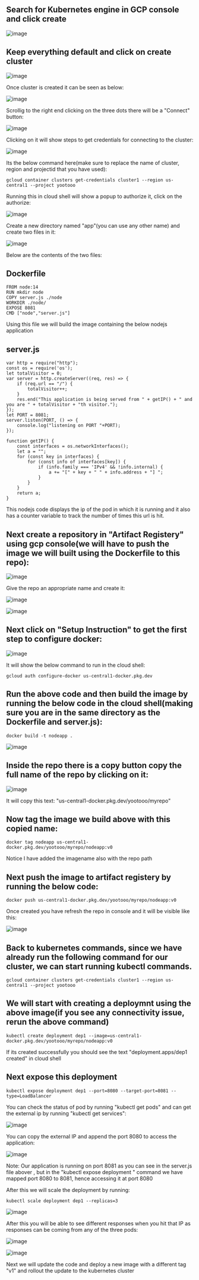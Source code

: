 ## Search for Kubernetes engine in GCP console and click create
![image](https://github.com/devashish234073/cloud-experiments/assets/20777854/2ee7a033-9430-4e39-a36d-20e1801c3794)

## Keep everything default and click on create cluster

![image](https://github.com/devashish234073/cloud-experiments/assets/20777854/e9f7d590-e42f-4231-88b3-565132506cc3)

Once cluster is created it can be seen as below:

![image](https://github.com/devashish234073/cloud-experiments/assets/20777854/d85ae0ed-66f7-487e-b353-b4016ab062e5)

Scrollig to the right end clicking on the three dots there will be a "Connect" button:

![image](https://github.com/devashish234073/cloud-experiments/assets/20777854/5ff44ce7-60bc-410b-8b0e-50e87819a1cf)

Clicking on it will show steps to get credentials for connecting to the cluster:

![image](https://github.com/devashish234073/cloud-experiments/assets/20777854/e785fbe5-4fbd-4fce-822b-ce99b7c793e9)

Its the below command here(make sure to replace the name of cluster, region and projectid that you have used):

`
gcloud container clusters get-credentials cluster1 --region us-central1 --project yootooo
`

Running this in cloud shell will show a popup to authorize it, click on the authorize:

![image](https://github.com/devashish234073/cloud-experiments/assets/20777854/59741e39-24de-4af7-a56a-e9ef3c572519)

Create a new directory named "app"(you can use any other name) and create two files in it:

![image](https://github.com/devashish234073/cloud-experiments/assets/20777854/6499327c-6adb-4767-91ae-6a02a9e35a02)

Below are the contents of the two files:

## Dockerfile

```
FROM node:14
RUN mkdir node
COPY server.js ./node
WORKDIR ./node/
EXPOSE 8081
CMD ["node","server.js"]
```
Using this file we will build the image containing the below nodejs application

## server.js

```
var http = require("http");
const os = require('os');
let totalVisitor = 0;
var server = http.createServer((req, res) => {
    if (req.url == "/") {
        totalVisitor++;
    }
    res.end("This application is being served from " + getIP() + " and you are " + totalVisitor + "th visitor.");
});
let PORT = 8081;
server.listen(PORT, () => {
    console.log("listening on PORT "+PORT);
});

function getIP() {
    const interfaces = os.networkInterfaces();
    let a = "";
    for (const key in interfaces) {
        for (const info of interfaces[key]) {
            if (info.family === 'IPv4' && !info.internal) {
                a += "[" + key + " " + info.address + "] ";
            }
        }
    }
    return a;
}
```

This nodejs code displays the ip of the pod in which it is running and it also has a counter variable to track the number of times this url is hit.

## Next create a repository in "Artifact Registery" using gcp console(we will have to push the image we will built using the Dockerfile to this repo):

![image](https://github.com/devashish234073/cloud-experiments/assets/20777854/56b59b66-243c-4673-b22a-a44a0f2c3d68)

Give the repo an appropriate name and create it:

![image](https://github.com/devashish234073/cloud-experiments/assets/20777854/30944fc5-4b03-44dd-9f18-b12d4ae7ad24)

![image](https://github.com/devashish234073/cloud-experiments/assets/20777854/a0985ad3-b078-450e-b977-9f326a9ac81f)

## Next click on "Setup Instruction" to get the first step to configure docker:

![image](https://github.com/devashish234073/cloud-experiments/assets/20777854/ddc970f4-ab9a-4fed-a35c-0aa2648861b3)

It will show the below command to run in the cloud shell:

```
gcloud auth configure-docker us-central1-docker.pkg.dev
```

## Run the above code and then build the image by running the below code in the cloud shell(making sure you are in the same directory as the Dockerfile and server.js):

```
docker build -t nodeapp .
```

![image](https://github.com/devashish234073/cloud-experiments/assets/20777854/9f7caded-c6bc-4cfb-b755-60eef23aa414)

## Inside the repo there is a copy button copy the full name of the repo by clicking on it:

![image](https://github.com/devashish234073/cloud-experiments/assets/20777854/0fbebdc2-2a86-4bc8-bee7-e55e74261bd4)

It will copy  this text: "us-central1-docker.pkg.dev/yootooo/myrepo"

## Now tag the image we build above with this copied name:

```
docker tag nodeapp us-central1-docker.pkg.dev/yootooo/myrepo/nodeapp:v0
```

Notice I have added the imagename also with the repo path

## Next push the image to artifact registery by running the below code:

```
docker push us-central1-docker.pkg.dev/yootooo/myrepo/nodeapp:v0
```

Once created you have refresh the repo in console and it will be visible like this:

![image](https://github.com/devashish234073/cloud-experiments/assets/20777854/567f9ea1-e4ec-410a-958f-8663edf5723a)

## Back to kubernetes commands, since we have already run the following command for our cluster, we can start running kubectl commands.

```
gcloud container clusters get-credentials cluster1 --region us-central1 --project yootooo
```

## We will start with creating a deploymnt using the above image(if you see any connectivity issue, rerun the above command)

```
kubectl create deployment dep1 --image=us-central1-docker.pkg.dev/yootooo/myrepo/nodeapp:v0
```

If its created successfully you should see the text "deployment.apps/dep1 created" in cloud shell

## Next expose this deployment

```
kubectl expose deployment dep1 --port=8080 --target-port=8081 --type=LoadBalancer
```

You can check the status of pod by running "kubectl get pods" and can get the external ip by running "kubectl get services":

![image](https://github.com/devashish234073/cloud-experiments/assets/20777854/cadef7ec-600c-4ec0-a4e4-d67eedeea77d)

You can copy the external IP and append the port 8080 to access the application:

![image](https://github.com/devashish234073/cloud-experiments/assets/20777854/1db7389c-4032-4369-aa4a-6cad905505eb)

Note: Our application is running on port 8081 as you can see in the server.js file abover , but in the "kubectl expose deployment " command we have mapped port 8080 to 8081, hence accessing it at port 8080

After this we will scale the deployment by running:

```
kubectl scale deployment dep1 --replicas=3
```

![image](https://github.com/devashish234073/cloud-experiments/assets/20777854/7991944c-fa2d-4022-8dd5-10fb29f64529)

After this you will be able to see different responses when you hit that IP as responses can be coming from any of the three pods:

![image](https://github.com/devashish234073/cloud-experiments/assets/20777854/ba9c4a17-a5ed-4ae6-b62c-3943f016142c)

![image](https://github.com/devashish234073/cloud-experiments/assets/20777854/8c2eaf4e-3241-401a-bd3d-49fc1b74652b)

Next we will update the code and deploy a new image with a different tag "v1" and rollout the update to the kubernetes cluster


























